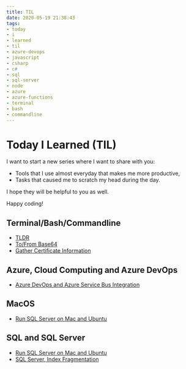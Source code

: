 ```yaml
---
title: TIL
date: 2020-05-19 21:38:43
tags: 
- today
- i
- learned
- til
- azure-devops
- javascript
- csharp
- c#
- sql
- sql-server
- node
- azure
- azure-functions
- terminal
- bash
- commandline
---
```


# Today I Learned (TIL)

I want to start a new series where I want to share with you:

* Tools that I use almost everyday that makes me more productive,
* Tasks that caused me to scratch my head during the day.

I hope they will be helpful to you as well.

Happy coding!

## Terminal/Bash/Commandline

* [TLDR](../../../05/19/tldr)
* [To/From Base64](../../../05/20/to-from-base64)
* [Gather Certificate Information](../../../05/21/certificate-information)

## Azure, Cloud Computing and Azure DevOps

* [Azure DevOps and Azure Service Bus Integration](../../../06/05/azure-devops-service-bus-integration)

## MacOS

* [Run SQL Server on Mac and Ubuntu](../../../06/09/run-sql-server-on-mac-and-ubuntu)

## SQL and SQL Server

* [Run SQL Server on Mac and Ubuntu](../../../06/09/run-sql-server-on-mac-and-ubuntu)
* [SQL Server, Index Fragmentation](../../../06/11/index-fragmentation)
